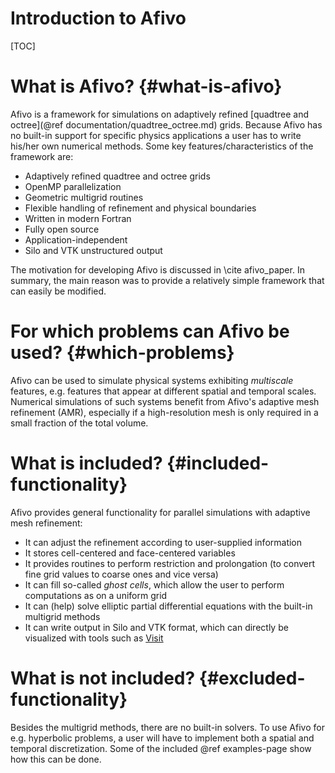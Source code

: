 # Introduction to Afivo

[TOC]

# What is Afivo? {#what-is-afivo}

Afivo is a framework for simulations on adaptively
refined [quadtree and octree](@ref documentation/quadtree_octree.md) grids.
Because Afivo has no built-in support for specific physics applications a user
has to write his/her own numerical methods. Some key features/characteristics of
the framework are:

* Adaptively refined quadtree and octree grids
* OpenMP parallelization
* Geometric multigrid routines
* Flexible handling of refinement and physical boundaries
* Written in modern Fortran
* Fully open source
* Application-independent
* Silo and VTK unstructured output

The motivation for developing Afivo is discussed in \cite afivo_paper. In
summary, the main reason was to provide a relatively simple framework that can
easily be modified.

# For which problems can Afivo be used? {#which-problems}

Afivo can be used to simulate physical systems exhibiting *multiscale* features,
e.g. features that appear at different spatial and temporal scales. Numerical
simulations of such systems benefit from Afivo's adaptive mesh refinement (AMR),
especially if a high-resolution mesh is only required in a small fraction of the
total volume.

# What is included? {#included-functionality}

Afivo provides general functionality for parallel simulations with adaptive mesh
refinement:

* It can adjust the refinement according to user-supplied information
* It stores cell-centered and face-centered variables
* It provides routines to perform restriction and prolongation (to convert fine
  grid values to coarse ones and vice versa)
* It can fill so-called *ghost cells*, which allow the user to perform
  computations as on a uniform grid
* It can (help) solve elliptic partial differential equations with the built-in
  multigrid methods
* It can write output in Silo and VTK format, which can directly be visualized
  with tools such
  as [Visit](https://wci.llnl.gov/simulation/computer-codes/visit/)

# What is not included? {#excluded-functionality}

Besides the multigrid methods, there are no built-in solvers. To use Afivo for
e.g. hyperbolic problems, a user will have to implement both a spatial and
temporal discretization. Some of the included @ref examples-page show how this
can be done.
